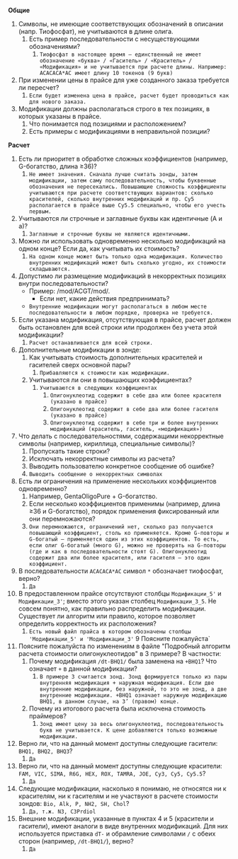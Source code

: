 **Общие**
1. Символы, не имеющие соответствующих обозначений в описании (напр. Тиофосфат), не учитываются в длине олига.
	1. Есть пример последовательности с несуществующими обозначениями?
		1. `Тиофосфат в настоящее время – единственный не имеет обозначение «буква» / «Гаситель» / «Краситель» / «Модификация» и не учитывается при расчете длины. Например: АСАСАСА*АС имеет длину 10 токенов (9 букв)`
2. При изменении цены в прайсе для уже созданного заказа требуется ли пересчет?
	1. `Если будет изменена цена в прайсе, расчет будет проводиться как для нового заказа.`
3. Модификации должны располагаться строго в тех позициях, в которых указаны в прайсе.
	1. Что понимается под позициями и расположением? 
	2. Есть примеры с модификациями в неправильной позиции?

**Расчет**
1. Есть ли приоритет в обработке сложных коэффициентов (например, G-богатство, длина ≥36)?
	1. `Не имеет значения. Сначала лучше считать зонды, затем модификации, затем саму последовательность, чтобы буквенные обозначения не пересекались. Повышающие сложность коэффициенты учитываются при расчете соответствующих вариантов: сколько красителей, сколько внутренних модификаций и пр. Cy5 располагается в прайсе выше Cy5.5 специально, чтобы его учесть первым.`
2. Учитываются ли строчные и заглавные буквы как идентичные (A и a)?
	1. `Заглавные и строчные буквы не являются идентичными.`
3. Можно ли использовать одновременно несколько модификаций на одном конце? Если да, как учитывать их стоимость?
	1. `На одном конце может быть только одна модификация. Количество внутренних модификаций может быть сколько угодно, их стоимости складываются.`
4. Допустимо ли размещение модификаций в некорректных позициях внутри последовательности?
	- Пример: /mod/ACGT/mod/.
		- Если нет, какие действия предпринимать?
	- `Внутренние модификации могут располагаться в любом месте последовательности в любом порядке, проверка не требуется.`
5. Если указана модификация, отсутствующая в прайсе, расчет должен быть остановлен для всей строки или продолжен без учета этой модификации?
	1. `Расчет останавливается для всей строки.`
6. Дополнительные модификации в зонде:
	1. Как учитывать стоимость дополнительных красителей и гасителей сверх основной пары?
		1. `Прибавляются к стоимости как модификации.`
	2. Учитываются ли они в повышающих коэффициентах?
		1. `Учитываются в следующих коэффициентах`
			1. `Олигонуклеотид содержит в себе два или более красителя (указано в прайсе)`
			2. `Олигонуклеотид содержит в себе два или более гасителя (указано в прайсе)`
			3. `Олигонуклеотид содержит в себе три и более внутренних модификаций (краситель, гаситель, «модификация»)`
7. Что делать с последовательностями, содержащими некорректные символы (например, кириллица, специальные символы)?
	1. Пропускать такие строки?
	2. Исключать некорректные символы из расчета?
	3. Выводить пользователю конкретное сообщение об ошибке?
	4. `Выводить сообщение о некорректных символах`
8. Есть ли ограничения на применение нескольких коэффициентов одновременно?
	1. Например, GentaOligoPure + G-богатство.
	2. Если несколько коэффициентов применимы (например, длина ≥36 и G-богатство), порядок применения фиксированный или они перемножаются?
	3. `Они перемножаются, ограничений нет, сколько раз получается повышающий коэффициент, столь ко применяется. Кроме G-повторы и G-богатый – применяется один из этих коэффициентов. То есть, если олиг G-богатый (много G), можно не проверять на G-повторы (где и как в последовательности стоят G). Олигонуклеотид содержит два или более красителя, или гасителя – это один коэффициент.`
9. В последовательности `АСАСАСА*АС` символ `*` обозначает тиофосфат, верно?
	1. `Да`
10. В предоставленном прайсе отсутствуют столбцы `Модификации_5'` и `Модификации_3'`; вместо этого указан столбец `Модификации_3_5`. Не совсем понятно, как правильно распределить модификации. Существует ли алгоритм или правило, которое позволяет определить корректность их расположения?
	1. `Есть новый файл прайса в котором обозначены столбцы 'Модификации_5' и 'Модификации_3'`
9 Поясните пожалуйста`
11. Поясните пожалуйста по изменениям в файле "Подробный алгоритм расчета стоимости олигонуклеотидов" в 3 примере? В частности:
	1. Почему модификация `/dt-BHQ1/` была заменена на `+BHQ1`? Что означает `+` в данной модификации?
		1. `В примере 3 считается зонд. Зонд формируется только из пары внутренняя модификация + наружная модификация. Если две внутренние модификации, без наружной, то это не зонд, а две внутренние модификации. +BHQ1 означает наружную модификацию BHQ1, в данном случае, на 3’ (правом) конце.`
	2. Почему из итогового расчета была исключена стоимость праймеров?
		1. `Зонд имеет цену за весь олигонуклеотид, последовательность букв не учитывается. К цене добавляются только возможные модификации.`
12. Верно ли, что на данный момент доступны следующие гасители: `BHQ1, BHQ2, BHQ3`?
	1. `Да`
13. Верно ли, что на данный момент доступны следующие красители: `FAM, VIC, SIMA, R6G, HEX, ROX, TAMRA, JOE, Cy3, Cy5, Cy5.5`?
	1. `Да`
14. Следующие модификации, насколько я понимаю, не относятся ни к красителям, ни к гасителям и не участвуют в расчете стоимости зондов: `Bio, Alk, P, NH2, SH, Chol`?
	1. `Да, т.ж. N3, C3Prdiol`
15. Внешние модификации, указанные в пунктах 4 и 5 (красители и гасители), имеют аналоги в виде внутренних модификаций. Для них используется приставка `dT-` и обрамление символами `/` с обеих сторон (например, `/dt-BHQ1/`), верно?
	1. `Да`

